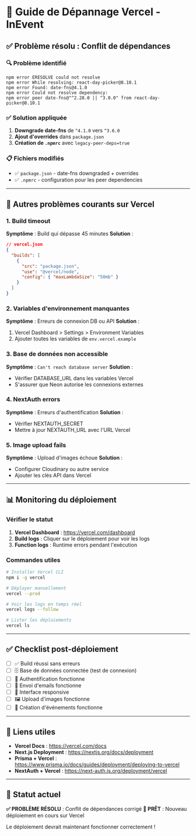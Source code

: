 # 🚨 Guide de Dépannage Vercel - InEvent

## ✅ Problème résolu : Conflit de dépendances

### 🔍 Problème identifié
```
npm error ERESOLVE could not resolve
npm error While resolving: react-day-picker@8.10.1
npm error Found: date-fns@4.1.0
npm error Could not resolve dependency:
npm error peer date-fns@"^2.28.0 || ^3.0.0" from react-day-picker@8.10.1
```

### ✅ Solution appliquée
1. **Downgrade date-fns** de `^4.1.0` vers `^3.6.0`
2. **Ajout d'overrides** dans `package.json`
3. **Création de `.npmrc`** avec `legacy-peer-deps=true`

### 📋 Fichiers modifiés
- ✅ `package.json` - date-fns downgraded + overrides
- ✅ `.npmrc` - configuration pour les peer dependencies

---

## 🔧 Autres problèmes courants sur Vercel

### 1. Build timeout
**Symptôme** : Build qui dépasse 45 minutes
**Solution** :
```json
// vercel.json
{
  "builds": [
    {
      "src": "package.json",
      "use": "@vercel/node",
      "config": { "maxLambdaSize": "50mb" }
    }
  ]
}
```

### 2. Variables d'environnement manquantes
**Symptôme** : Erreurs de connexion DB ou API
**Solution** :
1. Vercel Dashboard > Settings > Environment Variables
2. Ajouter toutes les variables de `env.vercel.example`

### 3. Base de données non accessible
**Symptôme** : `Can't reach database server`
**Solution** :
- Vérifier DATABASE_URL dans les variables Vercel
- S'assurer que Neon autorise les connexions externes

### 4. NextAuth errors
**Symptôme** : Erreurs d'authentification
**Solution** :
- Vérifier NEXTAUTH_SECRET
- Mettre à jour NEXTAUTH_URL avec l'URL Vercel

### 5. Image upload fails
**Symptôme** : Upload d'images échoue
**Solution** :
- Configurer Cloudinary ou autre service
- Ajouter les clés API dans Vercel

---

## 📊 Monitoring du déploiement

### Vérifier le statut
1. **Vercel Dashboard** : https://vercel.com/dashboard
2. **Build logs** : Cliquer sur le déploiement pour voir les logs
3. **Function logs** : Runtime errors pendant l'exécution

### Commandes utiles
```bash
# Installer Vercel CLI
npm i -g vercel

# Déployer manuellement
vercel --prod

# Voir les logs en temps réel
vercel logs --follow

# Lister les déploiements
vercel ls
```

---

## ✅ Checklist post-déploiement

- [ ] ✅ Build réussi sans erreurs
- [ ] 🗄️ Base de données connectée (test de connexion)
- [ ] 🔐 Authentification fonctionne
- [ ] 📧 Envoi d'emails fonctionne
- [ ] 📱 Interface responsive
- [ ] 🖼️ Upload d'images fonctionne
- [ ] 🎯 Création d'événements fonctionne

---

## 🔗 Liens utiles

- **Vercel Docs** : https://vercel.com/docs
- **Next.js Deployment** : https://nextjs.org/docs/deployment
- **Prisma + Vercel** : https://www.prisma.io/docs/guides/deployment/deploying-to-vercel
- **NextAuth + Vercel** : https://next-auth.js.org/deployment/vercel

---

## 🎉 Statut actuel

**✅ PROBLÈME RÉSOLU** : Conflit de dépendances corrigé
**🚀 PRÊT** : Nouveau déploiement en cours sur Vercel

Le déploiement devrait maintenant fonctionner correctement ! 
